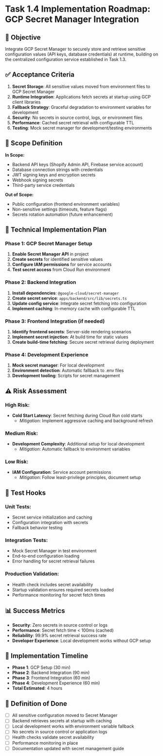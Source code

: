 # Task 1.4 Implementation Roadmap: GCP Secret Manager Integration

## 🎯 Objective
Integrate GCP Secret Manager to securely store and retrieve sensitive configuration values (API keys, database credentials) at runtime, building on the centralized configuration service established in Task 1.3.

## ✅ Acceptance Criteria
1. **Secret Storage**: All sensitive values moved from environment files to GCP Secret Manager
2. **Runtime Integration**: Applications fetch secrets at startup using GCP client libraries
3. **Fallback Strategy**: Graceful degradation to environment variables for development
4. **Security**: No secrets in source control, logs, or environment files
5. **Performance**: Cached secret retrieval with configurable TTL
6. **Testing**: Mock secret manager for development/testing environments

## 🎯 Scope Definition
**In Scope:**
- Backend API keys (Shopify Admin API, Firebase service account)
- Database connection strings with credentials
- JWT signing keys and encryption secrets
- Webhook signing secrets
- Third-party service credentials

**Out of Scope:**
- Public configuration (frontend environment variables)
- Non-sensitive settings (timeouts, feature flags)
- Secrets rotation automation (future enhancement)

## 🔧 Technical Implementation Plan

### Phase 1: GCP Secret Manager Setup
1. **Enable Secret Manager API** in project
2. **Create secrets** for identified sensitive values
3. **Configure IAM permissions** for service accounts
4. **Test secret access** from Cloud Run environment

### Phase 2: Backend Integration
1. **Install dependencies**: `@google-cloud/secret-manager`
2. **Create secret service**: `apps/backend/src/lib/secrets.ts`
3. **Update config service**: Integrate secret fetching into configuration
4. **Implement caching**: In-memory cache with configurable TTL

### Phase 3: Frontend Integration (if needed)
1. **Identify frontend secrets**: Server-side rendering scenarios
2. **Implement secret injection**: At build time for static values
3. **Create build-time fetching**: Secure secret retrieval during deployment

### Phase 4: Development Experience
1. **Mock secret manager**: For local development
2. **Environment detection**: Automatic fallback to .env files
3. **Development tooling**: Scripts for secret management

## ⚠️ Risk Assessment

### **High Risk:**
- **Cold Start Latency**: Secret fetching during Cloud Run cold starts
  - *Mitigation*: Implement aggressive caching and background refresh

### **Medium Risk:** 
- **Development Complexity**: Additional setup for local development
  - *Mitigation*: Automatic fallback to environment variables

### **Low Risk:**
- **IAM Configuration**: Service account permissions
  - *Mitigation*: Follow least-privilege principles, document setup

## 🧪 Test Hooks

### **Unit Tests:**
- Secret service initialization and caching
- Configuration integration with secrets
- Fallback behavior testing

### **Integration Tests:**
- Mock Secret Manager in test environment
- End-to-end configuration loading
- Error handling for secret retrieval failures

### **Production Validation:**
- Health check includes secret availability
- Startup validation ensures required secrets loaded
- Performance monitoring for secret fetch times

## 📊 Success Metrics
- **Security**: Zero secrets in source control or logs
- **Performance**: Secret fetch time < 100ms (cached)
- **Reliability**: 99.9% secret retrieval success rate
- **Developer Experience**: Local development works without GCP setup

## 🚀 Implementation Timeline
- **Phase 1**: GCP Setup (30 min)
- **Phase 2**: Backend Integration (90 min) 
- **Phase 3**: Frontend Integration (60 min)
- **Phase 4**: Development Experience (60 min)
- **Total Estimated**: 4 hours

## 📝 Definition of Done
- [ ] All sensitive configuration moved to Secret Manager
- [ ] Backend retrieves secrets at startup with caching
- [ ] Local development works with environment variable fallback
- [ ] No secrets in source control or application logs
- [ ] Health checks validate secret availability
- [ ] Performance monitoring in place
- [ ] Documentation updated with secret management guide
